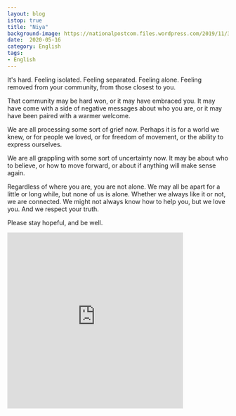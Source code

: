 ```yaml
---
layout: blog
istop: true
title: "Niya"
background-image: https://nationalpostcom.files.wordpress.com/2019/11/36971721561_3b69bce0e4_o.jpg?quality=80&strip=all&w=780
date:  2020-05-16
category: English
tags:
- English
---
```

It's hard. Feeling isolated. Feeling separated. Feeling alone. Feeling removed from your community, from those closest to you.

That community may be hard won, or it may have embraced you. It may have come with a side of negative messages about who you are, or it may have been paired with a warmer welcome.

We are all processing some sort of grief now. Perhaps it is for a world we knew,
or for people we loved, 
or for freedom of movement, 
or the ability to express ourselves.

We are all grappling with some sort of uncertainty now. It may be about who to believe, or how to move forward, or about if anything will make sense again.

Regardless of where you are, you are not alone. We may all be apart for a little or long while, but none of us is alone. Whether we always like it or not, we are connected. We might not always know how to help you, but we love you. And we respect your truth.

Please stay hopeful, and be well.


<iframe title="Please stay hopeful" height="400" width="400" style="border: none;" scrolling="no" data-name="pb-iframe-player" src="https://www.podbean.com/media/player/urhgd-dca7e4?from=yiiadmin&download=1&version=1&vjs=1&skin=1&auto=0&share=1&fonts=Helvetica&download=1&rtl=0&pbad=1"></iframe>